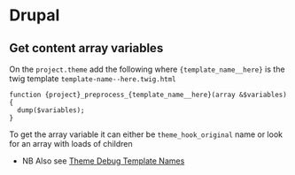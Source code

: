 # Drupal

## Get content array variables

On the `project.theme` add the following where `{template_name__here}` is the twig template `template-name--here.twig.html`

```
function {project}_preprocess_{template_name__here}(array &$variables) {
  dump($variables);
}
```

To get the array variable it can either be `theme_hook_original` name or look for an array with loads of children

* NB Also see [Theme Debug Template Names](/TWIG#theme-debug-template-names)